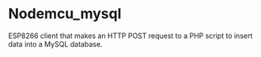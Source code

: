 # Nodemcu_mysql
ESP8266 client that makes an HTTP POST request to a PHP script to insert data  into a MySQL database.
